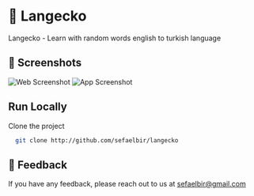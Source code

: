 # 🐊 Langecko
Langecko - Learn with random words english to turkish language

## 📱 Screenshots
![Web Screenshot](https://s7.gifyu.com/images/desktop.gif)
![App Screenshot](https://s7.gifyu.com/images/mobile509781fd36496ddb.gif)


## Run Locally
Clone the project

```bash
  git clone http://github.com/sefaelbir/langecko
```

## 📧 Feedback
If you have any feedback, please reach out to us at sefaelbir@gmail.com
